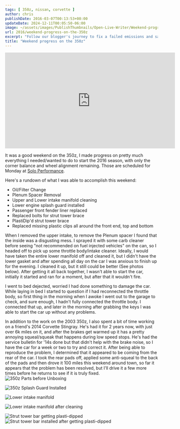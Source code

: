 ```yaml
---
tags: [ 350z, nissan, corvette ]
author: chris
publishDate: 2016-03-07T00:13:53+00:00
updateDate: 2024-12-11T00:05:50-06:00
image: ~/assets/images/PublishThumbnails/Open-Live-Writer/Weekend-progress-on-the-350z_140A7/2016-03-05_21.33.33_2.jpg
url: 2016/weekend-progress-on-the-350z
excerpt: "Follow our blogger's journey to fix a failed emissions and safety test on his car, from finding leaks to tackling repairs and passing the retest."
title: "Weekend progress on the 350z"
---
```


<iframe width="560" height="315" src="https://www.youtube.com/embed/W_L9OQWg1vE?si=Yeplfbtnr_ntK6UL" title="YouTube video player" frameborder="0" allow="accelerometer; autoplay; clipboard-write; encrypted-media; gyroscope; picture-in-picture; web-share" referrerpolicy="strict-origin-when-cross-origin" allowfullscreen></iframe>

It was a good weekend on the 350z, I made progress on pretty much everything I needed/wanted to do to start the 2016 season, with only the corner balance and wheel alignment remaining. Those are scheduled for Monday at [Solo Performance](https://www.SoloPerformance.com).

Here's a rundown of what I was able to accomplish this weekend:
- Oil/Filter Change
- Plenum Spacer Removal
- Upper and Lower intake manifold cleaning
- Lower engine splash guard installed
- Passenger front fender liner replaced
- Replaced bolts for strut tower brace
- PlastiDip'd strut tower brace
- Replaced missing plastic clips all around the front end, top and bottom

When I removed the upper intake, to remove the Plenum spacer I found that the inside was a disgusting mess. I sprayed it with some carb cleaner before seeing "not recommended on fuel injected vehicles" on the can, so I headed off to pick up some throttle body/intake cleaner. Ideally, I would have taken the entire lower manifold off and cleaned it, but I didn't have the lower gasket and after spending all day on the car I was anxious to finish up for the evening. I cleaned it up, but it still could be better (See photos below). After getting it all back together, I wasn't able to start the car, initially it started and ran for a moment, but after that it wouldn't fire.

I went to bed dejected, worried I had done something to damage the car. While laying in bed I started to question if I had reconnected the throttle body, so first thing in the morning when I awoke I went out to the garage to check, and sure enough, I hadn't fully connected the throttle body. I connected that up, and later in the morning after grabbing the keys I was able to start the car up without any problems.

In addition to the work on the 2003 350z, I also spent a bit of time working on a friend's 2014 Corvette Stingray. He's had it for 2 years now, with just over 6k miles on it, and after the brakes get warmed up it has a pretty annoying squeal/squeak that happens during low speed stops. He's had the service bulletin for '14s done but that didn't help with the brake noise, so I have the car for a week or two to try and correct it. After being able to reproduce the problem, I determined that it appeared to be coming from the rear of the car. I took the rear pads off, applied some anti-squeal to the back of the pads and then drove it 100 miles this weekend around town, so far it appears that the problem has been resolved, but I'll drive it a few more times before he returns to see if it is truly fixed.
<Image 
    src="/src/assets/images/PublishThumbnails/Open-Live-Writer/Weekend-progress-on-the-350z_140A7/2016-03-05 11.29.47_2.jpg" 
    alt="350z Parts before Unboxing" 
    title="350z Parts before Unboxing" 
    width={600} 
    height={400} 
    layout="responsive" 
/>

<Image 
    src="/src/assets/images/PublishThumbnails/Open-Live-Writer/Weekend-progress-on-the-350z_140A7/2016-03-05 19.51.37_2.jpg" 
    alt="350z Splash Guard Installed" 
    title="350z Splash Guard Installed" 
    width={600} 
    height={400} 
    layout="responsive" 
/>

<Image 
    src="/src/assets/images/PublishThumbnails/Open-Live-Writer/Weekend-progress-on-the-350z_140A7/2016-03-05 20.38.07_2.jpg" 
    alt="Lower intake manifold" 
    title="Lower intake manifold" 
    width={600} 
    height={400} 
    layout="responsive" 
/>

<Image 
    src="/src/assets/images/PublishThumbnails/Open-Live-Writer/Weekend-progress-on-the-350z_140A72016-03-05_21.33.33_2.jpg" 
    alt="Lower intake manifold after cleaning" 
    title="Lower intake manifold after cleaning" 
    width={600} 
    height={400} 
    layout="responsive" 
/>

<Image 
    src="/src/assets/images/PublishThumbnails/Open-Live-Writer/Weekend-progress-on-the-350z_140A7/2016-03-06 18.37.40_2.jpg" 
    alt="Strut tower bar getting plasti-dipped" 
    title="Strut tower bar getting plasti-dipped" 
    width={600} 
    height={400} 
    layout="responsive" 
/>
<Image 
    src="/src/assets/images/PublishThumbnails/Open-Live-Writer/Weekend-progress-on-the-350z_140A7/2016-03-06 18.54.30_2.jpg" 
    alt="Strut tower bar installed after getting plasti-dipped" 
    title="Strut tower bar installed after getting plasti-dipped" 
    width={600} 
    height={400} 
    layout="responsive" 
/>
